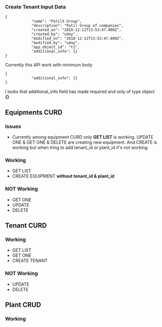 ### Create Tenant Input Data
```
{
            "name": "PatilX Group",
            "description": "Patil Group of companies",
            "created_on": "2018-12-12T13:53:47.000Z",
            "created_by": "uday",
            "modified_on": "2018-12-12T13:53:47.000Z",
            "modified_by": "uday",
            "app_object_id": "t1",
            "additional_info": {}
}
```

Currently this API work with minimum body

```
{
            "additional_info": {}
}
```

I looks that additional_info field has made required and only of type object **{}**

## Equipments CURD

### Issues

* Currently among equipment CURD only **GET LIST** is working. UPDATE ONE & GET ONE & DELETE are creating new equipment. And CREATE is working but when tring to add tenant_id or plant_id it's not working.

### Working

* GET LIST
* CREATE EQUIPMENT **without tenant_id & plant_id**

### NOT Working

* GET ONE
* UPDATE
* DELETE

## Tenant CURD

### Working

* GET LIST
* GET ONE
* CREATE TENANT

### NOT Working

* UPDATE
* DELETE

## Plant CRUD

### Working


